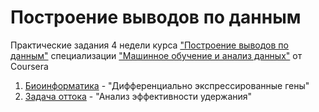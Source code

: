 # Построение выводов по данным

Практические задания 4 недели курса ["Построение выводов по данным"](https://www.coursera.org/learn/stats-for-data-analysis) специализации ["Машинное обучение и анализ данных"](https://www.coursera.org/specializations/machine-learning-data-analysis) от Coursera

1. [Биоинформатика](https://github.com/Komsomolochka/stats-for-data-analysis/tree/main/bioinformatics) - "Дифференциально экспрессированные гены"
2. [Задача оттока](https://github.com/Komsomolochka/stats-for-data-analysis/tree/main/churn_analysis) - "Анализ эффективности удержания"
